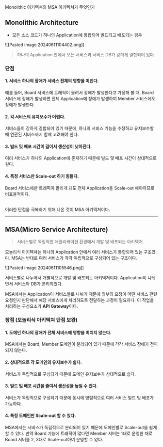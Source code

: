 Monolithic 아키텍쳐와 MSA 아키텍쳐가 무엇인가

## Monolithic Architecture

- 모든 소스 코드가 하나의 Application에 통합되어 빌드되고 배포되는 경우

![[Pasted image 20240611104402.png]]

> 하나의 Application 안에서 모든 서비스과 서비스 DB가 강하게 결합되어 있다.


### 단점

#### 1. 서비스 하나의 장애가 서비스 전체의 영향을 미친다.

예를 들어, Board 서비스에 트래픽이 몰려서 장애가 발생한다고 가정해 볼 때, Board 서비스에 장애가 발생하면 전체 Application에 장애가 발생하여 Member 서비스에도 장애가 발생한다.

#### 2. 각 서비스의 유지보수가 어렵다.

서비스들이 강하게 결합되어 있기 때문에, 하나의 서비스 기능을 수정하고 유지보수할 때 연관된 서비스까지 함께 고려해야 한다.

#### 3. 빌드 및 배포 시간이 길어서 생산성이 낮아진다.

여러 서비스가 하나의 Application에 존재하기 때문에 빌드 및 배포 시간이 상대적으로 길다.

#### 4. 특정 서비스만 Scale-out 하기 힘들다.

Board 서비스에만 트래픽이 몰리게 돼도 전체 Application을 Scale-out 해야하므로 비효율적이다.


<br>
이러한 단점을 극복하기 위해 나온 것이 MSA 아키텍쳐이다.

---
## MSA(Micro Service Architecture)

> 서비스별로 독립적인 애플리케이션 환경에서 개발 및 배포되는 아키텍쳐

모놀리식 아키텍쳐는 하나의 Application 안에서 여러 서비스가 통합되어 있는 구조였다.
MSA는 반대로 여러 서비스가 각각 독립적으로 구성되어 있는 구조이다.

![[Pasted image 20240611105546.png]]

서비스별로 나누어서 개별적으로 개발 및 배포되는 아키텍쳐이다.
Application이 나뉘면서 서비스와 DB가 분리되었다.

MSA에서는 Application이 서비스별로 나뉘기 때문에 외부의 요청이 어떤 서비스 관련 요청인지 판단해서 해당 서비스에게 처리하도록 전달하는 과정이 필요하다.
이 작업을 처리하는 구성요소가 **API Gateway**이다.

### 장점 (모놀리식 아키텍쳐 단점 보완)

#### 1. 도메인 하나의 장애가 전체 서비스에 영향을 미치지 않는다.

MSA에서는 Board, Member 도메인이 분리되어 있기 때문에 각각 서비스 장애가 전파되지 않는다.

#### 2. 상대적으로 각 도메인의 유지보수가 쉽다.

서비스가 독립적으로 구성되기 때문에 도메인 유지보수가 상대적으로 쉽다.

#### 3. 빌드 및 배포 시간을 줄여서 생산성을 높일 수 있다.

서비스가 독립적으로 구성되기 때문에 동시에 병렬적으로 여러 서비스 빌드 및 배포가 가능하다.

#### 4. 특정 도메인만 Scale-out 할 수 있다.

MSA에서는 서비스가 독립적으로 분리되어 있기 때문에 도메인별로 Scale-out을 쉽게 할 수 있다.
만약 Board 기능에 트래픽이 많다면 Member 서버는 1대로 운영한 채로 Board 서버를 2, 3대로 Scale-out하여 운영할 수 있다.




